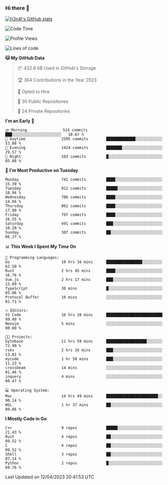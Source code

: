 ### Hi there 👋

[![h3n4l's GitHub stats](https://github-readme-stats.vercel.app/api?username=h3n4l&count_private=true&show_icons=true&theme=radical)](https://github.com/h3n4l/github-readme-stats)

<!--START_SECTION:waka-->
![Code Time](http://img.shields.io/badge/Code%20Time-1%2C121%20hrs%2024%20mins-blue)

![Profile Views](http://img.shields.io/badge/Profile%20Views-1-blue)

![Lines of code](https://img.shields.io/badge/From%20Hello%20World%20I%27ve%20Written-2.7%20million%20lines%20of%20code-blue)

**🐱 My GitHub Data** 

> 📦 432.8 kB Used in GitHub's Storage 
 > 
> 🏆 364 Contributions in the Year 2023
 > 
> 💼 Opted to Hire
 > 
> 📜 30 Public Repositories 
 > 
> 🔑 24 Private Repositories 
 > 
**I'm an Early 🐤** 

```text
🌞 Morning                514 commits         ███░░░░░░░░░░░░░░░░░░░░░░   10.67 % 
🌆 Daytime                2595 commits        █████████████░░░░░░░░░░░░   53.88 % 
🌃 Evening                1424 commits        ███████░░░░░░░░░░░░░░░░░░   29.57 % 
🌙 Night                  283 commits         █░░░░░░░░░░░░░░░░░░░░░░░░   05.88 % 
```
📅 **I'm Most Productive on Tuesday** 

```text
Monday                   741 commits         ████░░░░░░░░░░░░░░░░░░░░░   15.39 % 
Tuesday                  912 commits         █████░░░░░░░░░░░░░░░░░░░░   18.94 % 
Wednesday                706 commits         ████░░░░░░░░░░░░░░░░░░░░░   14.66 % 
Thursday                 862 commits         ████░░░░░░░░░░░░░░░░░░░░░   17.90 % 
Friday                   797 commits         ████░░░░░░░░░░░░░░░░░░░░░   16.55 % 
Saturday                 491 commits         ███░░░░░░░░░░░░░░░░░░░░░░   10.20 % 
Sunday                   307 commits         ██░░░░░░░░░░░░░░░░░░░░░░░   06.37 % 
```


📊 **This Week I Spent My Time On** 

```text
💬 Programming Languages: 
Go                       10 hrs 16 mins      ████████████████░░░░░░░░░   62.50 % 
Rust                     2 hrs 45 mins       ████░░░░░░░░░░░░░░░░░░░░░   16.76 % 
Vue.js                   2 hrs 17 mins       ███░░░░░░░░░░░░░░░░░░░░░░   13.89 % 
TypeScript               30 mins             █░░░░░░░░░░░░░░░░░░░░░░░░   03.06 % 
Protocol Buffer          16 mins             ░░░░░░░░░░░░░░░░░░░░░░░░░   01.71 % 

🔥 Editors: 
VS Code                  16 hrs 20 mins      █████████████████████████   99.40 % 
Neovim                   5 mins              ░░░░░░░░░░░░░░░░░░░░░░░░░   00.60 % 

🐱‍💻 Projects: 
bytebase                 11 hrs 59 mins      ██████████████████░░░░░░░   72.90 % 
rskv                     2 hrs 16 mins       ███░░░░░░░░░░░░░░░░░░░░░░   13.81 % 
mycode                   1 hr 50 mins        ███░░░░░░░░░░░░░░░░░░░░░░   11.23 % 
crossbeam                14 mins             ░░░░░░░░░░░░░░░░░░░░░░░░░   01.46 % 
inquery                  4 mins              ░░░░░░░░░░░░░░░░░░░░░░░░░   00.47 % 

💻 Operating System: 
Mac                      14 hrs 49 mins      ███████████████████████░░   90.14 % 
WSL                      1 hr 37 mins        ██░░░░░░░░░░░░░░░░░░░░░░░   09.86 % 
```

**I Mostly Code in Go** 

```text
C++                      9 repos             █████░░░░░░░░░░░░░░░░░░░░   21.43 % 
Rust                     4 repos             ██░░░░░░░░░░░░░░░░░░░░░░░   09.52 % 
C                        4 repos             ██░░░░░░░░░░░░░░░░░░░░░░░   09.52 % 
Shell                    3 repos             ██░░░░░░░░░░░░░░░░░░░░░░░   07.14 % 
Python                   2 repos             █░░░░░░░░░░░░░░░░░░░░░░░░   04.76 % 
```




 Last Updated on 12/04/2023 20:41:53 UTC
<!--END_SECTION:waka-->

